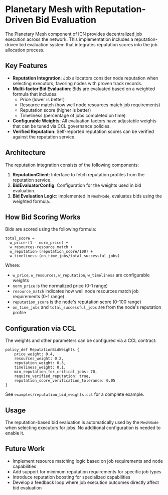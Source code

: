 # Planetary Mesh with Reputation-Driven Bid Evaluation

The Planetary Mesh component of ICN provides decentralized job execution across the network. This implementation includes a reputation-driven bid evaluation system that integrates reputation scores into the job allocation process.

## Key Features

- **Reputation Integration**: Job allocators consider node reputation when selecting executors, favoring nodes with proven track records.
- **Multi-factor Bid Evaluation**: Bids are evaluated based on a weighted formula that includes:
  - Price (lower is better)
  - Resource match (how well node resources match job requirements)
  - Reputation score (higher is better)
  - Timeliness (percentage of jobs completed on time)
- **Configurable Weights**: All evaluation factors have adjustable weights that can be tuned via CCL governance policies.
- **Verified Reputation**: Self-reported reputation scores can be verified against the reputation service.

## Architecture

The reputation integration consists of the following components:

1. **ReputationClient**: Interface to fetch reputation profiles from the reputation service.
2. **BidEvaluatorConfig**: Configuration for the weights used in bid evaluation.
3. **Bid Evaluation Logic**: Implemented in `MeshNode`, evaluates bids using the weighted formula.

## How Bid Scoring Works

Bids are scored using the following formula:

```
total_score = 
  w_price·(1 - norm_price) +
  w_resources·resource_match +
  w_reputation·(reputation_score/100) +
  w_timeliness·(on_time_jobs/total_successful_jobs)
```

Where:
- `w_price`, `w_resources`, `w_reputation`, `w_timeliness` are configurable weights
- `norm_price` is the normalized price (0-1 range)
- `resource_match` indicates how well node resources match job requirements (0-1 range)
- `reputation_score` is the node's reputation score (0-100 range)
- `on_time_jobs` and `total_successful_jobs` are from the node's reputation profile

## Configuration via CCL

The weights and other parameters can be configured via a CCL contract:

```
policy_def ReputationBidWeights {
    price_weight: 0.4,
    resources_weight: 0.2,
    reputation_weight: 0.3,
    timeliness_weight: 0.1,
    min_reputation_for_critical_jobs: 70,
    require_verified_reputation: true,
    reputation_score_verification_tolerance: 0.05
}
```

See `examples/reputation_bid_weights.ccl` for a complete example.

## Usage

The reputation-based bid evaluation is automatically used by the `MeshNode` when selecting executors for jobs. No additional configuration is needed to enable it.

## Future Work

- Implement resource matching logic based on job requirements and node capabilities
- Add support for minimum reputation requirements for specific job types
- Introduce reputation boosting for specialized capabilities
- Develop a feedback loop where job execution outcomes directly affect bid evaluation 